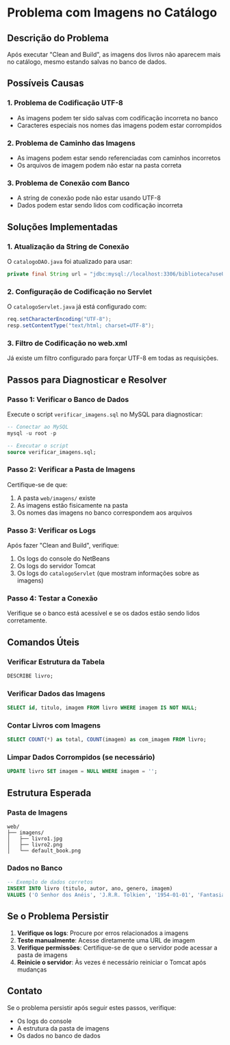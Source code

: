 # Problema com Imagens no Catálogo

## Descrição do Problema
Após executar "Clean and Build", as imagens dos livros não aparecem mais no catálogo, mesmo estando salvas no banco de dados.

## Possíveis Causas

### 1. Problema de Codificação UTF-8
- As imagens podem ter sido salvas com codificação incorreta no banco
- Caracteres especiais nos nomes das imagens podem estar corrompidos

### 2. Problema de Caminho das Imagens
- As imagens podem estar sendo referenciadas com caminhos incorretos
- Os arquivos de imagem podem não estar na pasta correta

### 3. Problema de Conexão com Banco
- A string de conexão pode não estar usando UTF-8
- Dados podem estar sendo lidos com codificação incorreta

## Soluções Implementadas

### 1. Atualização da String de Conexão
O `catalogoDAO.java` foi atualizado para usar:
```java
private final String url = "jdbc:mysql://localhost:3306/biblioteca?useUnicode=true&characterEncoding=UTF-8&useSSL=false";
```

### 2. Configuração de Codificação no Servlet
O `catalogoServlet.java` já está configurado com:
```java
req.setCharacterEncoding("UTF-8");
resp.setContentType("text/html; charset=UTF-8");
```

### 3. Filtro de Codificação no web.xml
Já existe um filtro configurado para forçar UTF-8 em todas as requisições.

## Passos para Diagnosticar e Resolver

### Passo 1: Verificar o Banco de Dados
Execute o script `verificar_imagens.sql` no MySQL para diagnosticar:

```sql
-- Conectar ao MySQL
mysql -u root -p

-- Executar o script
source verificar_imagens.sql;
```

### Passo 2: Verificar a Pasta de Imagens
Certifique-se de que:
1. A pasta `web/imagens/` existe
2. As imagens estão fisicamente na pasta
3. Os nomes das imagens no banco correspondem aos arquivos

### Passo 3: Verificar os Logs
Após fazer "Clean and Build", verifique:
1. Os logs do console do NetBeans
2. Os logs do servidor Tomcat
3. Os logs do `catalogoServlet` (que mostram informações sobre as imagens)

### Passo 4: Testar a Conexão
Verifique se o banco está acessível e se os dados estão sendo lidos corretamente.

## Comandos Úteis

### Verificar Estrutura da Tabela
```sql
DESCRIBE livro;
```

### Verificar Dados das Imagens
```sql
SELECT id, titulo, imagem FROM livro WHERE imagem IS NOT NULL;
```

### Contar Livros com Imagens
```sql
SELECT COUNT(*) as total, COUNT(imagem) as com_imagem FROM livro;
```

### Limpar Dados Corrompidos (se necessário)
```sql
UPDATE livro SET imagem = NULL WHERE imagem = '';
```

## Estrutura Esperada

### Pasta de Imagens
```
web/
├── imagens/
│   ├── livro1.jpg
│   ├── livro2.png
│   └── default_book.png
```

### Dados no Banco
```sql
-- Exemplo de dados corretos
INSERT INTO livro (titulo, autor, ano, genero, imagem) 
VALUES ('O Senhor dos Anéis', 'J.R.R. Tolkien', '1954-01-01', 'Fantasia', 'senhor_aneis.jpg');
```

## Se o Problema Persistir

1. **Verifique os logs**: Procure por erros relacionados a imagens
2. **Teste manualmente**: Acesse diretamente uma URL de imagem
3. **Verifique permissões**: Certifique-se de que o servidor pode acessar a pasta de imagens
4. **Reinicie o servidor**: Às vezes é necessário reiniciar o Tomcat após mudanças

## Contato
Se o problema persistir após seguir estes passos, verifique:
- Os logs do console
- A estrutura da pasta de imagens
- Os dados no banco de dados 